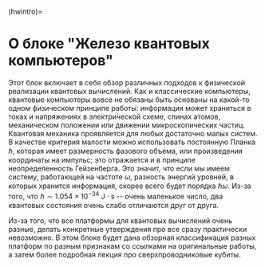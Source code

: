 (hwintro)=

# О блоке "Железо квантовых компьютеров"

Этот блок включает в себя обзор различных подходов к физической реализации квантовых вычислений. Как и классические
компьютеры, квантовые компьютеры вовсе не обязаны быть основаны на какой-то одном физическом принципе работы: информация
может храниться в токах и напряжениях в электрической схеме, спинах атомов, механическом положении или движении
микроскопических частиц. Квантовая механика проявляется для любых достаточно малых систем. В качестве критерия малости
можно использовать постоянную Планка $\hbar$, которая имеет размерность фазового объема, или произведения координаты на
импульс; это отражается и в принципе неопределенность Гейзенберга. Это значит, что если мы имеем систему, работающей на
частоте $\omega$, разность энергий уровней, в которых хранится информация, скорее всего будет порядка $\hbar \omega$.
Из-за того, что $\hbar\sim 1.054\times 10^{-34}~\mathrm{J}\cdot\mathrm{s}$ -- очень маленькое число, два квантовых
состояния очень слабо отличаются друг от друга.

Из-за того, что все платформы для квантовых вычислений очень разные, делать конкретные утверждения про все сразу
практически невозможно.
В этом блоке будет дана обзорная классификация разных платформ по разным признакам со ссылками на оригинальные работы,
а затем более подробная лекция про сверхпроводниковые кубиты.
